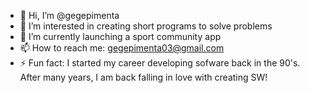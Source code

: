 - 👋 Hi, I’m @gegepimenta
- 👀 I’m interested in creating short programs to solve problems
- 🌱 I’m currently launching a sport community app 
- 📫 How to reach me: gegepimenta03@gmail.com
- ⚡ Fun fact: I started my career developing sofware back in the 90's. After many years, I am back falling in love with creating SW!

<!---
gegepimenta/gegepimenta is a ✨ special ✨ repository because its `README.md` (this file) appears on your GitHub profile.
You can click the Preview link to take a look at your changes.
--->
